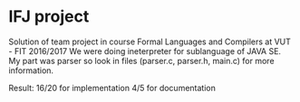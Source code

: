 # IFJ project
Solution of team project in course Formal Languages and Compilers at VUT - FIT 2016/2017
We were doing ineterpreter for sublanguage of JAVA SE. My part was parser so look in files (parser.c, parser.h, main.c) for more information.

Result: 16/20 for implementation   4/5 for documentation
